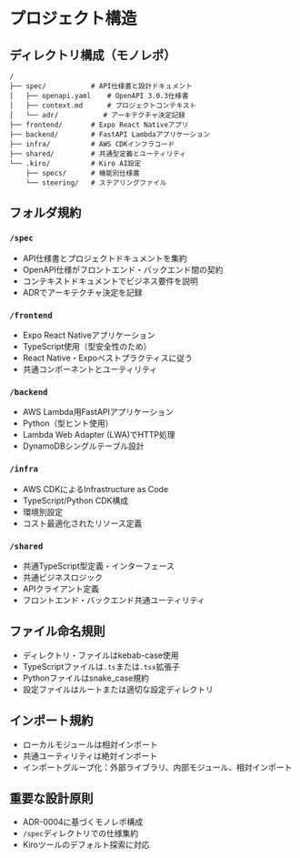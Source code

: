 # プロジェクト構造

## ディレクトリ構成（モノレポ）

```
/
├── spec/           # API仕様書と設計ドキュメント
│   ├── openapi.yaml    # OpenAPI 3.0.3仕様書
│   ├── context.md      # プロジェクトコンテキスト
│   └── adr/           # アーキテクチャ決定記録
├── frontend/       # Expo React Nativeアプリ
├── backend/        # FastAPI Lambdaアプリケーション
├── infra/          # AWS CDKインフラコード
├── shared/         # 共通型定義とユーティリティ
└── .kiro/          # Kiro AI設定
    ├── specs/      # 機能別仕様書
    └── steering/   # ステアリングファイル
```

## フォルダ規約

### `/spec`
- API仕様書とプロジェクトドキュメントを集約
- OpenAPI仕様がフロントエンド・バックエンド間の契約
- コンテキストドキュメントでビジネス要件を説明
- ADRでアーキテクチャ決定を記録

### `/frontend`
- Expo React Nativeアプリケーション
- TypeScript使用（型安全性のため）
- React Native・Expoベストプラクティスに従う
- 共通コンポーネントとユーティリティ

### `/backend`
- AWS Lambda用FastAPIアプリケーション
- Python（型ヒント使用）
- Lambda Web Adapter (LWA)でHTTP処理
- DynamoDBシングルテーブル設計

### `/infra`
- AWS CDKによるInfrastructure as Code
- TypeScript/Python CDK構成
- 環境別設定
- コスト最適化されたリソース定義

### `/shared`
- 共通TypeScript型定義・インターフェース
- 共通ビジネスロジック
- APIクライアント定義
- フロントエンド・バックエンド共通ユーティリティ

## ファイル命名規則
- ディレクトリ・ファイルはkebab-case使用
- TypeScriptファイルは`.ts`または`.tsx`拡張子
- Pythonファイルはsnake_case規約
- 設定ファイルはルートまたは適切な設定ディレクトリ

## インポート規約
- ローカルモジュールは相対インポート
- 共通ユーティリティは絶対インポート
- インポートグループ化：外部ライブラリ、内部モジュール、相対インポート

## 重要な設計原則
- ADR-0004に基づくモノレポ構成
- `/spec`ディレクトリでの仕様集約
- Kiroツールのデフォルト探索に対応